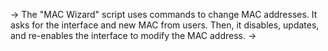 -> The "MAC Wizard" script uses commands to change MAC addresses. It asks for the interface and new MAC from users. Then, it disables, updates, and re-enables the interface to modify the MAC address.
-> 
